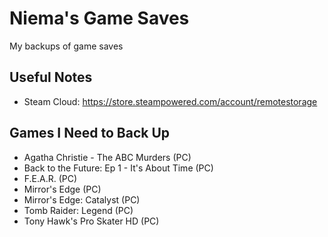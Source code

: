 # Niema's Game Saves
My backups of game saves

## Useful Notes
* Steam Cloud: https://store.steampowered.com/account/remotestorage

## Games I Need to Back Up
* Agatha Christie - The ABC Murders (PC)
* Back to the Future: Ep 1 - It's About Time (PC)
* F.E.A.R. (PC)
* Mirror's Edge (PC)
* Mirror's Edge: Catalyst (PC)
* Tomb Raider: Legend (PC)
* Tony Hawk's Pro Skater HD (PC)